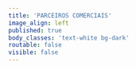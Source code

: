 ```yaml
---
title: 'PARCEIROS COMERCIAIS'
image_align: left
published: true
body_classes: 'text-white bg-dark'
routable: false
visible: false
---
```


